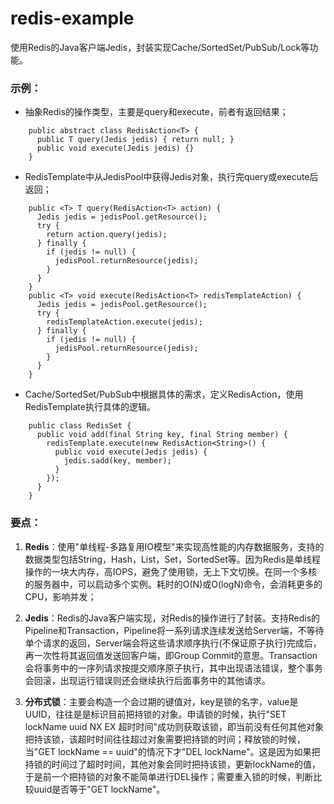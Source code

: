 # redis-example
使用Redis的Java客户端Jedis，封装实现Cache/SortedSet/PubSub/Lock等功能。

### 示例：
* 抽象Redis的操作类型，主要是query和execute，前者有返回结果；

```
	public abstract class RedisAction<T> {
	  public T query(Jedis jedis) { return null; }
	  public void execute(Jedis jedis) {}
	}
```

* RedisTemplate中从JedisPool中获得Jedis对象，执行完query或execute后返回；

```
	public <T> T query(RedisAction<T> action) {
	  Jedis jedis = jedisPool.getResource();
	  try {
	    return action.query(jedis);
	  } finally {
	    if (jedis != null) {
	      jedisPool.returnResource(jedis);
	    }
	  }
	}
	public <T> void execute(RedisAction<T> redisTemplateAction) {
	  Jedis jedis = jedisPool.getResource();
	  try {
	    redisTemplateAction.execute(jedis);
	  } finally {
	    if (jedis != null) {
	      jedisPool.returnResource(jedis);
	    }
	  }
	}
```

* Cache/SortedSet/PubSub中根据具体的需求，定义RedisAction，使用RedisTemplate执行具体的逻辑。

```
	public class RedisSet {
	  public void add(final String key, final String member) {
	    redisTemplate.execute(new RedisAction<String>() {
	      public void execute(Jedis jedis) {
	        jedis.sadd(key, member);
	      }
	    });
	  }
	}
```  
### 要点：
1. **Redis**：使用"单线程-多路复用IO模型"来实现高性能的内存数据服务，支持的数据类型包括String，Hash，List，Set，SortedSet等。因为Redis是单线程操作的一块大内存，高IOPS，避免了使用锁，无上下文切换。在同一个多核的服务器中，可以启动多个实例。耗时的O(N)或O(logN)命令，会消耗更多的CPU，影响并发；

2. **Jedis**：Redis的Java客户端实现，对Redis的操作进行了封装。支持Redis的Pipeline和Transaction，Pipeline将一系列请求连续发送给Server端，不等待单个请求的返回，Server端会将这些请求顺序执行(不保证原子执行)完成后，再一次性将其返回值发送回客户端，即Group Commit的意思。Transaction会将事务中的一序列请求按提交顺序原子执行，其中出现语法错误，整个事务会回滚，出现运行错误则还会继续执行后面事务中的其他请求。

3. **分布式锁**：主要会构造一个会过期的键值对，key是锁的名字，value是UUID，往往是是标识目前把持锁的对象。申请锁的时候，执行"SET lockName uuid NX EX 超时时间"成功则获取该锁，即当前没有任何其他对象把持该锁，该超时时间往往超过对象需要把持锁的时间；释放锁的时候，当"GET lockName == uuid"的情况下才"DEL lockName"。这是因为如果把持锁的时间过了超时时间，其他对象会同时把持该锁，更新lockName的值，于是前一个把持锁的对象不能简单进行DEL操作；需要重入锁的时候，判断比较uuid是否等于"GET lockName"。